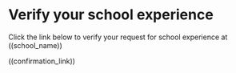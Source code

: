 # Verify your school experience

Click the link below to verify your request for school experience at ((school_name))

((confirmation_link))